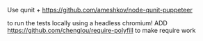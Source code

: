 
Use qunit + https://github.com/ameshkov/node-qunit-puppeteer

to run the tests locally using a headless chromium!
ADD https://github.com/chenglou/require-polyfill to make require work